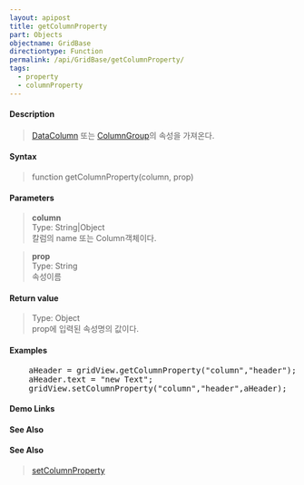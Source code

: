 ```yaml
---
layout: apipost
title: getColumnProperty
part: Objects
objectname: GridBase
directiontype: Function
permalink: /api/GridBase/getColumnProperty/
tags:
  - property
  - columnProperty
---
```



#### Description

> [DataColumn](/api/types/DataColumn/) 또는 [ColumnGroup](/api/types/ColumnGroup/)의 속성을 가져온다.  

#### Syntax

> function getColumnProperty(column, prop)  

#### Parameters

> **column**  
> Type: String\|Object  
> 칼럼의 name 또는 Column객체이다.  

> **prop**  
> Type: String  
> 속성이름  

#### Return value

> Type: Object  
> prop에 입력된 속성명의 값이다.  

#### Examples 

<pre class="prettyprint">
    aHeader = gridView.getColumnProperty("column","header");
    aHeader.text = "new Text";
    gridView.setColumnProperty("column","header",aHeader);
</pre>

#### Demo Links
#### See Also

#### See Also
> [setColumnProperty](/api/GridBase/setColumnProperty)